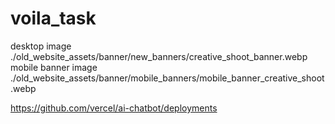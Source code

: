 # voila_task
desktop image
./old_website_assets/banner/new_banners/creative_shoot_banner.webp
mobile banner image
./old_website_assets/banner/mobile_banners/mobile_banner_creative_shoot.webp

https://github.com/vercel/ai-chatbot/deployments